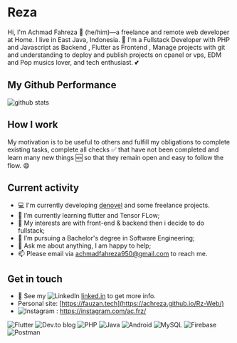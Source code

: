 # Reza

Hi, I'm Achmad Fahreza 👨 (he/him)—a freelance and remote web developer at Home. I live in East Java, Indonesia. 🙌 I'm a Fullstack Developer with PHP and Javascript as Backend , Flutter as Frontend , Manage projects with git and understanding to deploy and publish projects on cpanel or vps, EDM and Pop musics lover, and tech enthusiast. 💕

## My Github Performance

![github stats](https://github-readme-stats.vercel.app/api?username=achreza&show_icons=true)

## How I work

My motivation is to be useful to others and fulfill my obligations to complete existing tasks, complete all checks ✅ that have not been completed and learn many new things 🆕 so that they remain open and easy to follow the flow. 😄

## Current activity

- 💻 I'm currently developing <a href="https://github.com/fauzan121002/denovel/tree/development">denovel</a> and some freelance projects.
- 📖 I’m currently learning flutter and Tensor FLow;
- 🤔 My interests are with front-end & backend then i decide to do fullstack;
- 💼 I’m pursuing a Bachelor's degree in Software Engineering;
- 💬 Ask me about anything, I am happy to help;
- 📫 Please email via achmadfahreza950@gmail.com to reach me.


## Get in touch

- 📝 See my ![LinkedIn](https://img.shields.io/badge/linkedin-%230077B5.svg?style=for-the-badge&logo=linkedin&logoColor=white) <a href="https://www.linkedin.com/in/acfahreza/">linked.in</a> to get more info.
- Personal site: [https://fauzan.tech](https://achreza.github.io/Rz-Web/)
- ![Instagram](https://img.shields.io/badge/Instagram-%23E4405F.svg?style=for-the-badge&logo=Instagram&logoColor=white) : https://instagram.com/ac.frz/


![Flutter](https://img.shields.io/badge/Flutter-%2302569B.svg?style=for-the-badge&logo=Flutter&logoColor=white)
![Dev.to blog](https://img.shields.io/badge/dev.to-0A0A0A?style=for-the-badge&logo=dev.to&logoColor=white)
![PHP](https://img.shields.io/badge/php-%23777BB4.svg?style=for-the-badge&logo=php&logoColor=white)
![Java](https://img.shields.io/badge/java-%23ED8B00.svg?style=for-the-badge&logo=java&logoColor=white)
![Android](https://img.shields.io/badge/Android-3DDC84?style=for-the-badge&logo=android&logoColor=white)
![MySQL](https://img.shields.io/badge/mysql-%2300f.svg?style=for-the-badge&logo=mysql&logoColor=white)
![Firebase](https://img.shields.io/badge/firebase-%23039BE5.svg?style=for-the-badge&logo=firebase)
![Postman](https://img.shields.io/badge/Postman-FF6C37?style=for-the-badge&logo=postman&logoColor=white)
  
